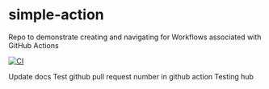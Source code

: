 # simple-action
Repo to demonstrate creating and navigating for Workflows associated with GitHub Actions 

[![CI](https://github.com/cuongpiger/testing/actions/workflows/simple-proj.yml/badge.svg)](https://github.com/cuongpiger/simple-action/testing/workflows/simple-proj.yml)


Update docs
Test github pull request number in github action
Testing hub